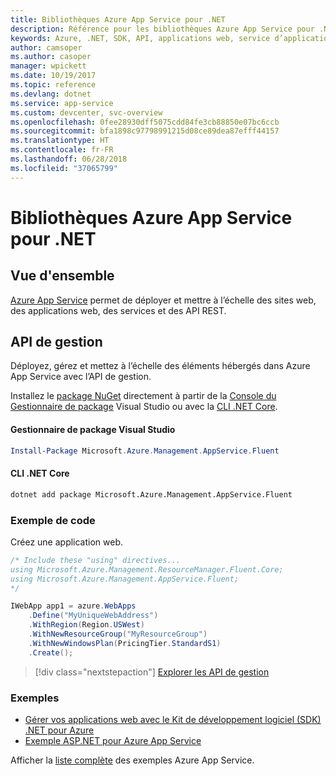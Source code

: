 ```yaml
---
title: Bibliothèques Azure App Service pour .NET
description: Référence pour les bibliothèques Azure App Service pour .NET
keywords: Azure, .NET, SDK, API, applications web, service d’applications, mobile, asp.net
author: camsoper
ms.author: casoper
manager: wpickett
ms.date: 10/19/2017
ms.topic: reference
ms.devlang: dotnet
ms.service: app-service
ms.custom: devcenter, svc-overview
ms.openlocfilehash: 0fee28930dff5075cdd84fe3cb88850e07bc6ccb
ms.sourcegitcommit: bfa1898c97798991215d08ce89dea87efff44157
ms.translationtype: HT
ms.contentlocale: fr-FR
ms.lasthandoff: 06/28/2018
ms.locfileid: "37065799"
---
```

# <a name="azure-app-service-libraries-for-net"></a>Bibliothèques Azure App Service pour .NET

## <a name="overview"></a>Vue d'ensemble

[Azure App Service](/azure/app-service/app-service-value-prop-what-is) permet de déployer et mettre à l’échelle des sites web, des applications web, des services et des API REST.

## <a name="management-api"></a>API de gestion

Déployez, gérez et mettez à l’échelle des éléments hébergés dans Azure App Service avec l’API de gestion.

Installez le [package NuGet](https://www.nuget.org/packages/Microsoft.Azure.Management.AppService.Fluent) directement à partir de la [Console du Gestionnaire de package][PackageManager] Visual Studio ou avec la [CLI .NET Core][DotNetCLI].


#### <a name="visual-studio-package-manager"></a>Gestionnaire de package Visual Studio

```powershell
Install-Package Microsoft.Azure.Management.AppService.Fluent
```

#### <a name="net-core-cli"></a>CLI .NET Core

```bash
dotnet add package Microsoft.Azure.Management.AppService.Fluent
```

### <a name="code-example"></a>Exemple de code

Créez une application web.

```csharp
/* Include these "using" directives...
using Microsoft.Azure.Management.ResourceManager.Fluent.Core;
using Microsoft.Azure.Management.AppService.Fluent;
*/

IWebApp app1 = azure.WebApps
    .Define("MyUniqueWebAddress")
    .WithRegion(Region.USWest)
    .WithNewResourceGroup("MyResourceGroup")
    .WithNewWindowsPlan(PricingTier.StandardS1)
    .Create();
```

> [!div class="nextstepaction"]
> [Explorer les API de gestion](/dotnet/api/overview/azure/appservice/management)

### <a name="samples"></a>Exemples

* [Gérer vos applications web avec le Kit de développement logiciel (SDK) .NET pour Azure](https://azure.microsoft.com/resources/samples/app-service-web-dotnet-manage/)
* [Exemple ASP.NET pour Azure App Service](https://azure.microsoft.com/resources/samples/app-service-web-dotnet-get-started/)

Afficher la [liste complète](https://azure.microsoft.com/resources/samples/?platform=dotnet&term=app%20service) des exemples Azure App Service.

[PackageManager]: https://docs.microsoft.com/nuget/tools/package-manager-console
[DotNetCLI]: https://docs.microsoft.com/dotnet/core/tools/dotnet-add-package